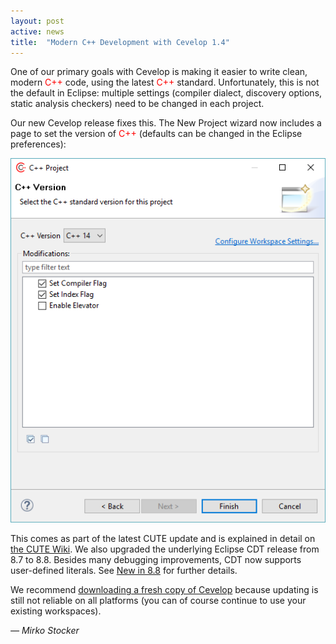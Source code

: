 ```yaml
---
layout: post
active: news
title:  "Modern C++ Development with Cevelop 1.4"
---
```


One of our primary goals with Cevelop is making it easier to write clean, modern <span style="color:red;">C++</span> code, using the latest <span style="color:red;">C++</span> standard. Unfortunately, this is not the default in Eclipse: multiple settings (compiler dialect, discovery options, static analysis checkers) need to be changed in each project.

Our new Cevelop release fixes this. The New Project wizard now includes a page to set the version of <span style="color:red;">C++</span> (defaults can be changed in the Eclipse preferences):

![New Project wizard](/img/elevenator-project-wizard.png)

This comes as part of the latest CUTE update and is explained in detail on <a href="http://www.cute-test.com/projects/cute/wiki/Elevenator" target="_blank">the CUTE Wiki</a>.  We also upgraded the underlying Eclipse CDT release from 8.7 to 8.8. Besides many debugging improvements, CDT now supports user-defined literals. See <a href="https://wiki.eclipse.org/CDT/User/NewIn88" target="_blank">New in 8.8</a> for further details.

We recommend [downloading a fresh copy of Cevelop](/download) because updating is still not reliable on all platforms (you can of course continue to use your existing workspaces). 

<p class="pull-right">
  <em>&mdash; Mirko Stocker</em>
</p>
